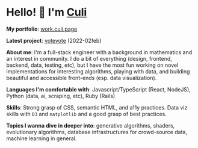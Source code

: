 # Hello! 👋 I'm [Culi](https://work.culi.page/)

**My portfolio**: [work.culi.page](https://work.culi.page/)

**Latest project**: [votevote](https://votevote.page/) (2022-02feb)

**About me**: I'm a full-stack engineer with a background in mathematics and an interest in community. I do a bit of everything (design, frontend, backend, data, testing, etc), but I have the most fun working on novel implementations for interesting algorithms, playing with data, and building beautiful and accessible front-ends (esp. data visualization).

**Languages I'm comfortable with**: Javascript/TypeScript (React, NodeJS), Python (data, ai, scraping, etc), Ruby (Rails)

**Skills**: Strong grasp of CSS, semantic HTML, and a11y practices. Data viz skills with `D3` and `matplotlib` and a good grasp of best practices. 

**Topics I wanna dive in deeper into**: generative algorithms, shaders, evolutionary algorithms, database infrastructures for crowd-source data, machine learning in general.
